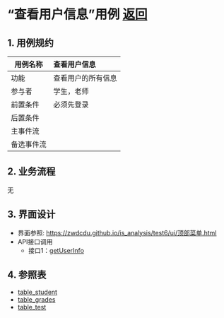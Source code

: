 # “查看用户信息”用例 [返回](../README.md)
## 1. 用例规约

|用例名称|查看用户信息|
|-------|:-------------|
|功能|查看用户的所有信息|
|参与者|学生，老师|
|前置条件|必须先登录|
|后置条件| |
|主事件流| |
|备选事件流| |

## 2. 业务流程
无

## 3. 界面设计
- 界面参照: https://zwdcdu.github.io/is_analysis/test6/ui/顶部菜单.html
- API接口调用
    - 接口1：[getUserInfo](../api/getUserInfo.md)


    
## 4. 参照表
- [table_student](../database/database.md)
- [table_grades](../database/database.md)
- [table_test](../database/database.md)
